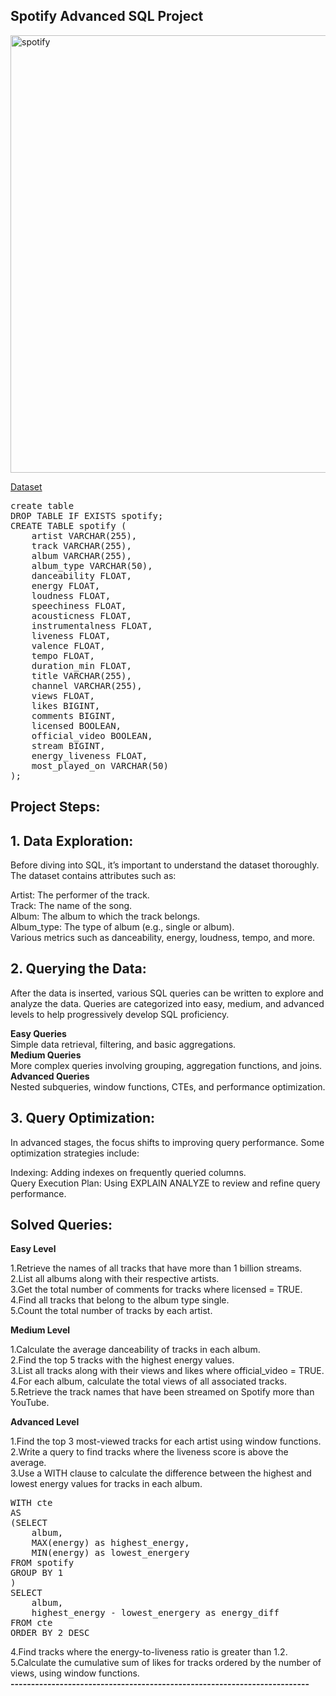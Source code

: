 ## Spotify Advanced SQL Project

<img width="1200" height="700" alt="spotify" src="https://github.com/user-attachments/assets/310d9c8f-34cc-4b1b-ae0e-b569db6c015c" />

[Dataset](https://github.com/Shagun6395/Spotify/blob/main/cleaned_dataset2.csv)


<pre>create table
DROP TABLE IF EXISTS spotify;
CREATE TABLE spotify (
    artist VARCHAR(255),
    track VARCHAR(255),
    album VARCHAR(255),
    album_type VARCHAR(50),
    danceability FLOAT,
    energy FLOAT,
    loudness FLOAT,
    speechiness FLOAT,
    acousticness FLOAT,
    instrumentalness FLOAT,
    liveness FLOAT,
    valence FLOAT,
    tempo FLOAT,
    duration_min FLOAT,
    title VARCHAR(255),
    channel VARCHAR(255),
    views FLOAT,
    likes BIGINT,
    comments BIGINT,
    licensed BOOLEAN,
    official_video BOOLEAN,
    stream BIGINT,
    energy_liveness FLOAT,
    most_played_on VARCHAR(50)
); </pre>


 ## Project Steps:

## 1. Data Exploration:  
Before diving into SQL, it’s important to understand the dataset thoroughly. The dataset contains attributes such as:

Artist: The performer of the track.  
Track: The name of the song.  
Album: The album to which the track belongs.    
Album_type: The type of album (e.g., single or album).    
Various metrics such as danceability, energy, loudness, tempo, and more.  

## 2. Querying the Data:  
After the data is inserted, various SQL queries can be written to explore and analyze the data. Queries are categorized into easy, medium, and advanced levels to help progressively develop SQL proficiency.  

**Easy Queries**  
Simple data retrieval, filtering, and basic aggregations.  
**Medium Queries**  
More complex queries involving grouping, aggregation functions, and joins.  
**Advanced Queries**  
Nested subqueries, window functions, CTEs, and performance optimization.  

## 3. Query Optimization:  
In advanced stages, the focus shifts to improving query performance. Some optimization strategies include:

Indexing: Adding indexes on frequently queried columns.  
Query Execution Plan: Using EXPLAIN ANALYZE to review and refine query performance.  

## Solved Queries:

**Easy Level**

1.Retrieve the names of all tracks that have more than 1 billion streams.  
2.List all albums along with their respective artists.  
3.Get the total number of comments for tracks where licensed = TRUE.  
4.Find all tracks that belong to the album type single.  
5.Count the total number of tracks by each artist.  

**Medium Level**

1.Calculate the average danceability of tracks in each album.  
2.Find the top 5 tracks with the highest energy values.  
3.List all tracks along with their views and likes where official_video = TRUE.  
4.For each album, calculate the total views of all associated tracks.  
5.Retrieve the track names that have been streamed on Spotify more than YouTube.  

**Advanced Level**

1.Find the top 3 most-viewed tracks for each artist using window functions.  
2.Write a query to find tracks where the liveness score is above the average.  
3.Use a WITH clause to calculate the difference between the highest and lowest energy values for tracks in each album.  
<pre>WITH cte
AS
(SELECT 
	album,
	MAX(energy) as highest_energy,
	MIN(energy) as lowest_energery
FROM spotify
GROUP BY 1
)
SELECT 
	album,
	highest_energy - lowest_energery as energy_diff
FROM cte
ORDER BY 2 DESC </pre>


4.Find tracks where the energy-to-liveness ratio is greater than 1.2.  
5.Calculate the cumulative sum of likes for tracks ordered by the number of views, using window functions.  
**-------------------------------------------------------------------------**

